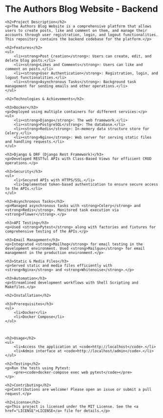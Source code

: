 <!DOCTYPE html>
<html lang="en">
<head>
    <meta charset="UTF-8">
    <meta name="viewport" content="width=device-width, initial-scale=1.0">
    <title>README</title>
</head>
<body>
    <h1>The Authors Blog Website - Backend</h1>

    <h2>Project Description</h2>
    <p>The Authors Blog Website is a comprehensive platform that allows users to create posts, like and comment on them, and manage their accounts through user registration, login, and logout functionalities. This repository contains the backend codebase for the platform.</p>

    <h2>Features</h2>
    <ul>
        <li><strong>Post Creation</strong>: Users can create, edit, and delete blog posts.</li>
        <li><strong>Likes and Comments</strong>: Users can like and comment on posts.</li>
        <li><strong>User Authentication</strong>: Registration, login, and logout functionalities.</li>
        <li><strong>Asynchronous Tasks</strong>: Background task management for sending emails and other operations.</li>
    </ul>

    <h2>Technologies & Achievements</h2>

    <h3>Docker</h3>
    <p>Deployed using multiple containers for different services:</p>
    <ul>
        <li><strong>Django</strong>: The web framework.</li>
        <li><strong>PostgreSQL</strong>: The database.</li>
        <li><strong>Redis</strong>: In-memory data structure store for Celery.</li>
        <li><strong>Nginx</strong>: Web server for serving static files and handling requests.</li>
    </ul>

    <h3>Django & DRF (Django Rest Framework)</h3>
    <p>Developed RESTful APIs with Class-Based Views for efficient CRUD operations.</p>

    <h3>Security</h3>
    <ul>
        <li>Secured APIs with HTTPS/SSL.</li>
        <li>Implemented token-based authentication to ensure secure access to the APIs.</li>
    </ul>

    <h3>Asynchronous Tasks</h3>
    <p>Managed asynchronous tasks with <strong>Celery</strong> and <strong>Redis</strong>. Monitored task execution via <strong>Flower</strong>.</p>

    <h3>API Testing</h3>
    <p>Used <strong>Pytest</strong> along with factories and fixtures for comprehensive testing of the APIs.</p>

    <h3>Email Management</h3>
    <p>Integrated <strong>Mailhog</strong> for email testing in the development environment. Used <strong>Mailgun</strong> for email management in the production environment.</p>

    <h3>Static & Media Files</h3>
    <p>Served static and media files efficiently with <strong>Nginx</strong> and <strong>Whitenoise</strong>.</p>

    <h3>Automation</h3>
    <p>Streamlined development workflows with Shell Scripting and Makefiles.</p>

    <h2>Installation</h2>

    <h3>Prerequisites</h3>
    <ul>
        <li>Docker</li>
        <li>Docker Compose</li>
    </ul>



    <h2>Usage</h2>
    <ul>
        <li>Access the application at <code>http://localhost</code>.</li>
        <li>Admin interface at <code>http://localhost/admin</code>.</li>
    </ul>

    <h2>Testing</h2>
    <p>Run the tests using Pytest:
        <pre><code>docker-compose exec web pytest</code></pre>
    </p>

    <h2>Contributing</h2>
    <p>Contributions are welcome! Please open an issue or submit a pull request.</p>

    <h2>License</h2>
    <p>This project is licensed under the MIT License. See the <a href="LICENSE">LICENSE</a> file for details.</p>
</body>
</html>
